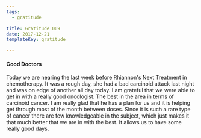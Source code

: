 ```yaml
---
tags:
  - gratitude

title: Gratitude 009
date: 2017-12-21
templateKey: gratitude

---
```


#### Good Doctors

Today we are nearing the last week before Rhiannon's Next Treatment in chemotherapy.  It was a rough day, she had a bad carcinoid attack last night and was on edge of another all day today.  I am grateful that we were able to get in with a really good oncologist.  The best in the area in terms of carcinoid cancer.  I am really glad that he has a plan for us and it is helping get through most of the month between doses.  Since it is such a rare type of cancer there are few knowledgeable in the subject, which just makes it that much better that we are in with the best.   It allows us to have some really good days.
